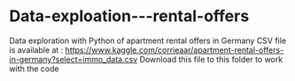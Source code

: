 # Data-exploation---rental-offers
Data exploration with Python of apartment rental offers in Germany
CSV file is available at : https://www.kaggle.com/corrieaar/apartment-rental-offers-in-germany?select=immo_data.csv
Download this file to this folder to work with the code
